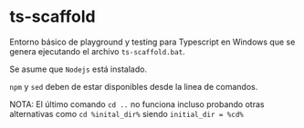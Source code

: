 # ts-scaffold
Entorno básico de playground y testing para Typescript en Windows que se genera ejecutando el archivo `ts-scaffold.bat`.

Se asume que `Nodejs` está instalado.

`npm` y `sed` deben de estar disponibles desde la linea de comandos.

NOTA:
El último comando `cd ..` no funciona incluso probando otras alternativas como `cd %inital_dir%` siendo `initial_dir = %cd%` 

